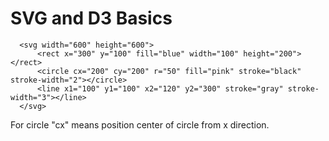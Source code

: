 # SVG and D3 Basics


```
  <svg width="600" height="600">
      <rect x="300" y="100" fill="blue" width="100" height="200"> </rect>
      <circle cx="200" cy="200" r="50" fill="pink" stroke="black" stroke-width="2"></circle>
      <line x1="100" y1="100" x2="120" y2="300" stroke="gray" stroke-width="3"></line>
  </svg>
```

For circle "cx" means position center of circle from x direction. 
    
